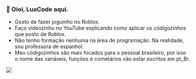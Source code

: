 ### 👋 Oioi, LuaCode aqui.

- Gosto de fazer joguinho no Roblox.
- Faço vídeozinho no YouTube explicando como aplicar os códigozinhos que posto de Roblox.
- Não tenho formação nenhuma na área de programação. Na realidade, sou professora de espanhol.
- Meu códigozinhos são mais focados para o pessoal brasileiro, por isso o nome das variáveis, funções e cometários vão estar escritos em pt_Br.

<a href="https://www.youtube.com/channel/UC0fKLq2JajSRD-l1LFjF1Vg" target="_blank"><img src="https://img.shields.io/badge/YouTube-FF0000?style=for-the-badge&logo=youtube&logoColor=white" target ="_blank"></a>
